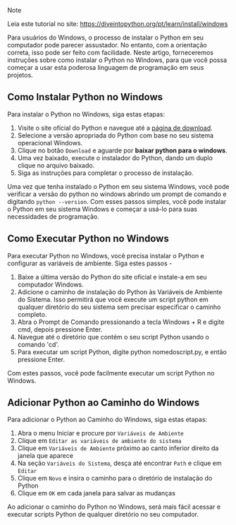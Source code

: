 > [!NOTE]
> Leia este tutorial no site: https://diveintopython.org/pt/learn/install/windows

Para usuários do Windows, o processo de instalar o Python em seu computador pode parecer assustador. No entanto, com a orientação correta, isso pode ser feito com facilidade. Neste artigo, forneceremos instruções sobre como instalar o Python no Windows, para que você possa começar a usar esta poderosa linguagem de programação em seus projetos.

## Como Instalar Python no Windows

Para instalar o Python no Windows, siga estas etapas:

1. Visite o site oficial do Python e navegue até a [página de download](https://www.python.org/downloads/).
2. Selecione a versão apropriada do Python com base no seu sistema operacional Windows.
3. Clique no botão `Download` e aguarde por **baixar python para o windows**.
4. Uma vez baixado, execute o instalador do Python, dando um duplo clique no arquivo baixado.
5. Siga as instruções para completar o processo de instalação.

Uma vez que tenha instalado o Python em seu sistema Windows, você pode verificar a versão do python no windows abrindo um prompt de comando e digitando `python --version`.
Com esses passos simples, você pode instalar o Python em seu sistema Windows e começar a usá-lo para suas necessidades de programação.

## Como Executar Python no Windows

Para executar Python no Windows, você precisa instalar o Python e configurar as variáveis de ambiente. Siga estes passos -
1. Baixe a última versão do Python do site oficial e instale-a em seu computador Windows.
2. Adicione o caminho de instalação do Python às Variáveis de Ambiente do Sistema. Isso permitirá que você execute um script python em qualquer diretório do seu sistema sem precisar especificar o caminho completo.
3. Abra o Prompt de Comando pressionando a tecla Windows + R e digite cmd, depois pressione Enter.
4. Navegue até o diretório que contém o seu script Python usando o comando 'cd'.
5. Para executar um script Python, digite python nomedoscript.py, e então pressione Enter.

Com estes passos, você pode facilmente executar um script Python no Windows.

## Adicionar Python ao Caminho do Windows

Para adicionar o Python ao Caminho do Windows, siga estas etapas:

1. Abra o menu Iniciar e procure por `Variáveis de Ambiente`
2. Clique em `Editar as variáveis de ambiente do sistema`
3. Clique em `Variáveis de Ambiente` próximo ao canto inferior direito da janela que aparece
4. Na seção `Variáveis do Sistema`, desça até encontrar `Path` e clique em `Editar`
5. Clique em `Novo` e insira o caminho para o diretório de instalação do Python
6. Clique em `OK` em cada janela para salvar as mudanças

Ao adicionar o caminho do Python no Windows, será mais fácil acessar e executar scripts Python de qualquer diretório no seu computador.
